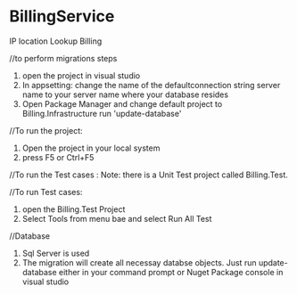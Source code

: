 # BillingService
IP location Lookup Billing

//to perform migrations steps
1. open the project in visual studio
1. In appsetting: change the name of the defaultconnection string server name to your server name   where your database resides
3. Open Package Manager and change default project to Billing.Infrastructure run 'update-database'


//To run the project:
1. Open the project in your local system
2. press F5 or Ctrl+F5


//To run the Test cases : Note: there is a Unit Test project called Billing.Test.

//To run Test cases: 
1. open the Billing.Test Project
2. Select Tools from menu bae and select Run All Test

//Database 
1. Sql Server is used
2. The migration will create all necessay databse objects. Just run update-database either in your command prompt or Nuget Package console in visual studio